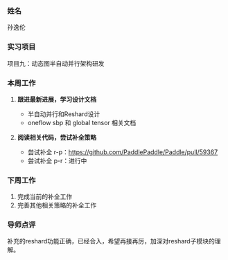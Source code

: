 ### 姓名
孙逸伦

### 实习项目
项目九：动态图半自动并行架构研发

### 本周工作

1. **跟进最新进展，学习设计文档**

	* 半自动并行和Reshard设计
	* oneflow sbp 和 global tensor 相关文档


2. **阅读相关代码，尝试补全策略**

	* 尝试补全 r-p：https://github.com/PaddlePaddle/Paddle/pull/59367
	* 尝试补全 p-r：进行中

### 下周工作

1. 完成当前的补全工作
2. 完善其他相关策略的补全工作

### 导师点评
补充的reshard功能正确，已经合入，希望再接再厉，加深对reshard子模块的理解。
